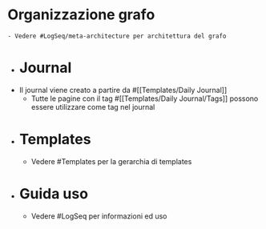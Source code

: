 # Organizzazione grafo
	- Vedere #LogSeq/meta-architecture per architettura del grafo
- # Journal
- Il journal viene creato a partire da #[[Templates/Daily Journal]]
	- Tutte le pagine con il tag #[[Templates/Daily Journal/Tags]] possono essere utilizzare come tag nel journal
- # Templates
	- Vedere #Templates per la gerarchia di templates
- # Guida uso
	- Vedere #LogSeq per informazioni ed uso